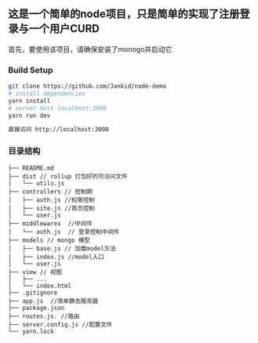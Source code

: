 ## 这是一个简单的node项目，只是简单的实现了注册登录与一个用户CURD
首先，要使用该项目，请确保安装了monogo并启动它

### Build Setup

``` bash
git clone https://github.com/Jankid/node-demo
# install dependencies
yarn install
# server host localhost:3000
yarn run dev

直接访问 http://localhost:3000

```

### 目录结构
```
├── README.md
├── dist // rollup 打包好的可访问文件
│   └── utils.js
├── controllers // 控制期
│   ├── auth.js //权限控制
│   ├── site.js //首页控制
│   └── user.js
├── middlewares  //中间件
│   └── auth.js  // 登录控制中间件
├── models // mongo 模型
│   ├── base.js // 加载model方法
│   ├── index.js //model入口
│   └── user.js
├── view // 视图
│   ├── ...
│   └── index.html
├── .gitignore
├── app.js  //简单静态服务器
├── package.json
├── routes.js. //路由
├── server.config.js //配置文件
└── yarn.lock
```